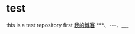 # test
this is a test repository
<a>first</a>
[我的博客](https://github.com/zhymjh/test/blob/master/Tuscan-landscape-Tuscany-Italy.jpg)
***、---、___

